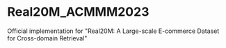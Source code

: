 # Real20M_ACMMM2023
Official implementation for "Real20M: A Large-scale E-commerce Dataset for Cross-domain Retrieval" 
